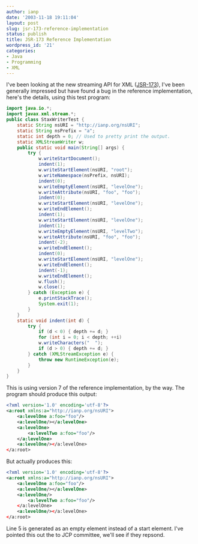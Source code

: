 ```yaml
---
author: ianp
date: '2003-11-18 19:11:04'
layout: post
slug: jsr-173-reference-implementation
status: publish
title: JSR-173 Reference Implementation
wordpress_id: '21'
categories:
- Java
- Programming
- XML
---
```


I've been looking at the new streaming API for XML ([JSR-173][JSR]), I've been generally impressed but have found a bug in the reference implementation, here's the details, using this test program:

```java
import java.io.*;
import javax.xml.stream.*;
public class StaxWriterTest {
    static String nsURI = "http://ianp.org/nsURI";
    static String nsPrefix = "a";
    static int depth = 0; // Used to pretty print the output.
    static XMLStreamWriter w;
    public static void main(String[] args) {
        try {
            w.writeStartDocument();
            indent(1);
            w.writeStartElement(nsURI, "root");
            w.writeNamespace(nsPrefix, nsURI);
            indent(0);
            w.writeEmptyElement(nsURI, "levelOne");
            w.writeAttribute(nsURI, "foo", "foo");
            indent(0);
            w.writeStartElement(nsURI, "levelOne");
            w.writeEndElement();
            indent(1);
            w.writeStartElement(nsURI, "levelOne");
            indent(1);
            w.writeEmptyElement(nsURI, "levelTwo");
            w.writeAttribute(nsURI, "foo", "foo");
            indent(-2);
            w.writeEndElement();
            indent(0);
            w.writeStartElement(nsURI, "levelOne");
            w.writeEndElement();
            indent(-1);
            w.writeEndElement();
            w.flush();
            w.close();
        } catch (Exception e) {
            e.printStackTrace();
            System.exit(1);
        }
    }
    static void indent(int d) {
        try {
            if (d < 0) { depth += d; }
            for (int i = 0; i < depth; ++i)
            w.writeCharacters("  ");
            if (d > 0) { depth += d; }
        } catch (XMLStreamException e) {
            throw new RuntimeException(e);
        }
    }
}
```

This is using version 7 of the reference implementation, by the way. The program should produce this output:

```xml
<?xml version='1.0' encoding='utf-8'?>
<a:root xmlns:a="http://ianp.org/nsURI">
    <a:levelOne a:foo="foo"/>
    <a:levelOne/></a:levelOne>
    <a:levelOne>
        <a:levelTwo a:foo="foo"/>
    </a:levelOne>
    <a:levelOne/></a:levelOne>
</a:root>
```

But actually produces this:

```xml
<?xml version='1.0' encoding='utf-8'?>
<a:root xmlns:a="http://ianp.org/nsURI">
    <a:levelOne a:foo="foo"/>
    <a:levelOne/></a:levelOne>
    <a:levelOne/>
        <a:levelTwo a:foo="foo"/>
    </a:levelOne>
    <a:levelOne/></a:levelOne>
</a:root>
```

Line 5 is generated as an empty element instead of a start element. I've pointed this out the to JCP committee, we'll see if they repsond.

[JSR]: http;//www.jcp.org/en/jsr/detail?id=173
